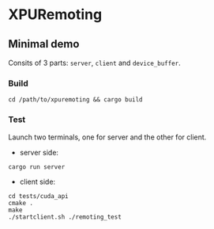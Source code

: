 # XPURemoting

## Minimal demo

Consits of 3 parts: `server`, `client` and `device_buffer`.

### Build

```shell
cd /path/to/xpuremoting && cargo build
```

### Test

Launch two terminals, one for server and the other for client.

- server side:

```shell
cargo run server
```

- client side:

```shell
cd tests/cuda_api
cmake .
make
./startclient.sh ./remoting_test
```

